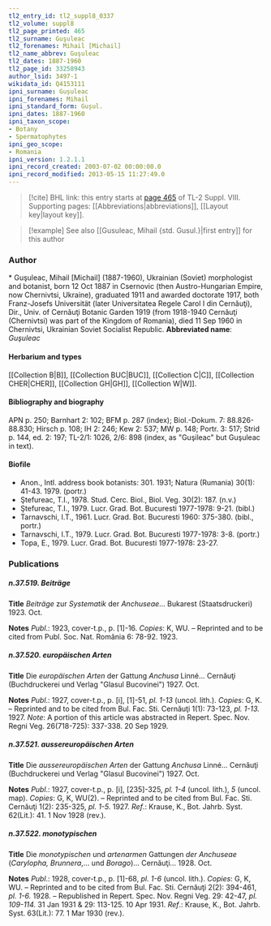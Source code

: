 ```yaml
---
tl2_entry_id: tl2_suppl8_0337
tl2_volume: suppl8
tl2_page_printed: 465
tl2_surname: Guşuleac
tl2_forenames: Mihail [Michail]
tl2_name_abbrev: Guşuleac
tl2_dates: 1887-1960
tl2_page_id: 33258943
author_lsid: 3497-1
wikidata_id: Q4153111
ipni_surname: Gușuleac
ipni_forenames: Mihail
ipni_standard_form: Gușul.
ipni_dates: 1887-1960
ipni_taxon_scope: 
- Botany
- Spermatophytes
ipni_geo_scope: 
- Romania
ipni_version: 1.2.1.1
ipni_record_created: 2003-07-02 00:00:00.0
ipni_record_modified: 2013-05-15 11:27:49.0
---
```



> [!cite] BHL link: this entry starts at [page 465](https://www.biodiversitylibrary.org/page/33258943) of TL-2 Suppl. VIII.
> Supporting pages: [[Abbreviations|abbreviations]], [[Layout key|layout key]].

> [!example] See also [[Gusuleac, Mihail {std. Gusul.}|first entry]] for this author

### Author

\* Guşuleac, Mihail \[Michail\] (1887-1960), Ukrainian (Soviet) morphologist and botanist, born 12 Oct 1887 in Csernovic (then Austro-Hungarian Empire, now Chernivtsi, Ukraine), graduated 1911 and awarded doctorate 1917, both Franz-Josefs Universität (later Universitatea Regele Carol I din Cernăuţi), Dir., Univ. of Cernăuţi Botanic Garden 1919 (from 1918-1940 Cernăuţi (Chernivtsi) was part of the Kingdom of Romania), died 11 Sep 1960 in Chernivtsi, Ukrainian Soviet Socialist Republic. 
**Abbreviated name**: *Guşuleac*

#### Herbarium and types

[[Collection B|B]], [[Collection BUC|BUC]], [[Collection C|C]], [[Collection CHER|CHER]], [[Collection GH|GH]], [[Collection W|W]].

#### Bibliography and biography

APN p. 250; Barnhart 2: 102; BFM p. 287 (index); Biol.-Dokum. 7: 88.826-88.830; Hirsch p. 108; IH 2: 246; Kew 2: 537; MW p. 148; Portr. 3: 517; Strid p. 144, ed. 2: 197; TL-2/1: 1026, 2/6: 898 (index, as "Guşileac" but Guşuleac in text).

#### Biofile

- Anon., Intl. address book botanists: 301. 1931; Natura (Rumania) 30(1): 41-43. 1979. (portr.)
- Ştefureac, T.I., 1978. Stud. Cerc. Biol., Biol. Veg. 30(2): 187. (n.v.)
- Ştefureac, T.I., 1979. Lucr. Grad. Bot. Bucuresti 1977-1978: 9-21. (bibl.)
- Tarnavschi, I.T., 1961. Lucr. Grad. Bot. Bucuresti 1960: 375-380. (bibl., portr.)
- Tarnavschi, I.T., 1979. Lucr. Grad. Bot. Bucuresti 1977-1978: 3-8. (portr.)
- Topa, E., 1979. Lucr. Grad. Bot. Bucuresti 1977-1978: 23-27.

### Publications

##### n.37.519. Beiträge

**Title**
*Beiträge* zur *Systematik* der *Anchuseae*... Bukarest (Staatsdruckeri) 1923. Oct.

**Notes**
*Publ*.: 1923, cover-t.p., p. \[1\]-16. *Copies*: K, WU. – Reprinted and to be cited from Publ. Soc. Nat. România 6: 78-92. 1923.

##### n.37.520. europäischen Arten

**Title**
Die *europäischen Arten* der Gattung *Anchusa* Linné... Cernăuţi (Buchdruckerei und Verlag "Glasul Bucovinei") 1927. Oct.

**Notes**
*Publ*.: 1927, cover-t.p., p. \[i\], \[1\]-51, *pl. 1-13* (uncol. lith.). *Copies*: G, K. – Reprinted and to be cited from Bul. Fac. Sti. Cernăuţi 1(1): 73-123, *pl. 1-13.* 1927.
*Note*: A portion of this article was abstracted in Repert. Spec. Nov. Regni Veg. 26(718-725): 337-338. 20 Sep 1929.

##### n.37.521. aussereuropäischen Arten

**Title**
Die *aussereuropäischen Arten* der Gattung *Anchusa* Linné... Cernăuţi (Buchdruckerei und Verlag "Glasul Bucovinei") 1927. Oct.

**Notes**
*Publ*.: 1927, cover-t.p., p. \[i\], \[235\]-325, *pl. 1-4* (uncol. lith.), *5* (uncol. map). *Copies*: G, K, WU(2). – Reprinted and to be cited from Bul. Fac. Sti. Cernăuţi 1(2): 235-325, *pl. 1-5.* 1927.
*Ref*.: Krause, K., Bot. Jahrb. Syst. 62(Lit.): 41. 1 Nov 1928 (rev.).

##### n.37.522. monotypischen

**Title**
Die *monotypischen* und *artenarmen* Gattungen *der Anchuseae* (*Carylopha, Brunnera*,... und *Borago*)... Cernăuţi... 1928. Oct.

**Notes**
*Publ*.: 1928, cover-t.p., p. \[1\]-68, *pl. 1-6* (uncol. lith.). *Copies*: G, K, WU. – Reprinted and to be cited from Bul. Fac. Sti. Cernăuţi 2(2): 394-461, *pl. 1-6.* 1928. – Republished in Repert. Spec. Nov. Regni Veg. 29: 42-47, *pl. 109-114.* 31 Jan 1931 & 29: 113-125. 10 Apr 1931.
*Ref*.: Krause, K., Bot. Jahrb. Syst. 63(Lit.): 77. 1 Mar 1930 (rev.).

